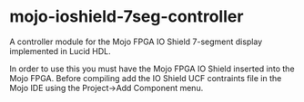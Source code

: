 # mojo-ioshield-7seg-controller
A controller module for the Mojo FPGA IO Shield 7-segment display implemented in Lucid HDL.

In order to use this you must have the Mojo FPGA IO Shield inserted into the Mojo FPGA. Before compiling add the IO Shield UCF contraints file in the Mojo IDE using the Project->Add Component menu.
